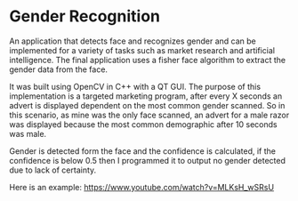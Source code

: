 # Gender Recognition
An application that detects face and recognizes gender and can be implemented for a variety of tasks such as market research and artificial intelligence. The final application uses a fisher face algorithm to extract the gender data from the face.

It was built using OpenCV in C++ with a QT GUI. The purpose of this implementation is a targeted marketing program, after every X seconds an advert is displayed dependent on the most common gender scanned. So in this scenario, as mine was the only face scanned, an advert for a male razor was displayed because the most common demographic after 10 seconds was male.

Gender is detected form the face and the confidence is calculated, if the confidence is below 0.5 then I programmed it to output no gender detected due to lack of certainty.

Here is an example: https://www.youtube.com/watch?v=MLKsH_wSRsU
